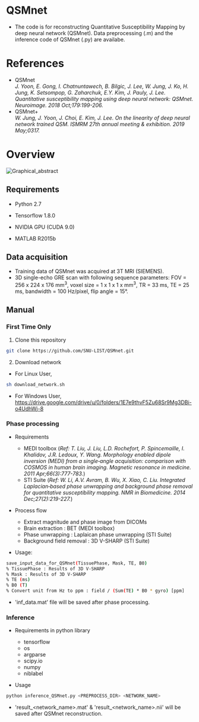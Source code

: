 # QSMnet
* The code is for reconstructing Quantitative Susceptibility Mapping by deep neural network (QSMnet). Data preprocessing (.m) and the inference code of QSMnet (.py) are availabe. 

# References
* QSMnet </br>
_J. Yoon, E. Gong, I. Chatnuntawech, B. Bilgic, J. Lee, W. Jung, J. Ko, H. Jung, K. Setsompop, G. Zaharchuk, E.Y. Kim, J. Pauly, J. Lee.
Quantitative susceptibility mapping using deep neural network: QSMnet.
Neuroimage. 2018 Oct;179:199-206._
* QSMnet+ </br>
_W. Jung, J. Yoon, J. Choi, E. Kim, J. Lee. On the linearity of deep neural network trained QSM.
ISMRM 27th annual meeting & exhibition. 2019 May;0317._

# Overview
![Graphical_abstract](https://user-images.githubusercontent.com/29892433/62440733-5d4ad300-b78c-11e9-975d-ca56e77422aa.jpg)


## Requirements
* Python 2.7

* Tensorflow 1.8.0

* NVIDIA GPU (CUDA 9.0)

* MATLAB R2015b

## Data acquisition
* Training data of QSMnet was acquired at 3T MRI (SIEMENS).
* 3D single-echo GRE scan with following sequence parameters: FOV = 256 x 224 x 176 mm<sup>3</sup>, voxel size = 1 x 1 x 1 x mm<sup>3</sup>, TR = 33 ms, TE = 25 ms, bandwidth = 100 Hz/pixel, flip angle = 15°.

## Manual

### First Time Only
1. Clone this repository
```bash
git clone https://github.com/SNU-LIST/QSMnet.git
```
2. Download network </br>
* For Linux User,
```bash
sh download_network.sh
```
* For Windows User, </br>
https://drive.google.com/drive/u/0/folders/1E7e9thvF5Zu68Sr9Mg3DBi-o4UdhWj-8 </br>

### Phase processing
* Requirements
  * MEDI toolbox (_Ref: T. Liu, J. Liu, L.D. Rochefort, P. Spincemaille, I. Khalidov, J.R. Ledoux, Y. Wang. Morphology enabled dipole inversion (MEDI) from a single‐angle acquisition: comparison with COSMOS in human brain imaging. Magnetic resonance in medicine. 2011 Apr;66(3):777-783._)
  * STI Suite (_Ref: W. Li, A.V. Avram, B. Wu, X. Xiao, C. Liu. Integrated Laplacian‐based phase unwrapping and background phase removal for quantitative susceptibility mapping. NMR in Biomedicine. 2014 Dec;27(2):219-227._)
  
* Process flow
  * Extract magnitude and phase image from DICOMs
  * Brain extraction : BET (MEDI toolbox)
  * Phase unwrapping : Laplaican phase unwrapping (STI Suite)
  * Background field removal : 3D V-SHARP (STI Suite)
  
* Usage:
```bash
save_input_data_for_QSMnet(TissuePhase, Mask, TE, B0)
% TissuePhase : Results of 3D V-SHARP
% Mask : Results of 3D V-SHARP
% TE (ms)
% B0 (T)
% Convert unit from Hz to ppm : field / (Sum(TE) * B0 * gyro) [ppm]
```
  * 'inf_data.mat' file will be saved after phase processing.
  
### Inference
* Requirements in python library
  * tensorflow
  * os
  * argparse
  * scipy.io
  * numpy
  * niblabel

* Usage
```bash
python inference_QSMnet.py <PREPROCESS_DIR> <NETWORK_NAME>
```
  * 'result_<network_name>.mat' & 'result_<network_name>.nii' will be saved after QSMnet reconstruction.
